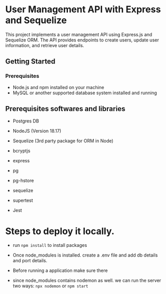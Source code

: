 # User Management API with Express and Sequelize

This project implements a user management API using Express.js and Sequelize ORM. The API provides endpoints to create users, update user information, and retrieve user details.

## Getting Started

### Prerequisites

- Node.js and npm installed on your machine
- MySQL or another supported database system installed and running

## Prerequisites softwares and libraries
- Postgres DB
- NodeJS (Version 18.17)
- Sequelize (3rd party package for ORM in Node)
- bcryptjs
- express
- pg
- pg-hstore
- sequelize

- supertest
- Jest
  
# Steps to deploy it locally.

- run  `npm install` to install packages

- Once  node_modules is installed. create a .env file and add db details and port details.
-    Before running a application make sure there 
- since node_modules contains nodemon as well. we can run the server two ways:  `npx nodemon` or `npm start`